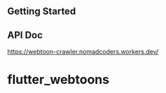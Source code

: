 ## Getting Started

## API Doc

https://webtoon-crawler.nomadcoders.workers.dev/

# flutter_webtoons
